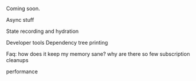Coming soon.

Async stuff

State recording and hydration

Developer tools
Dependency tree printing

Faq: how does it keep my memory sane? why are there so few subscription cleanups

performance
